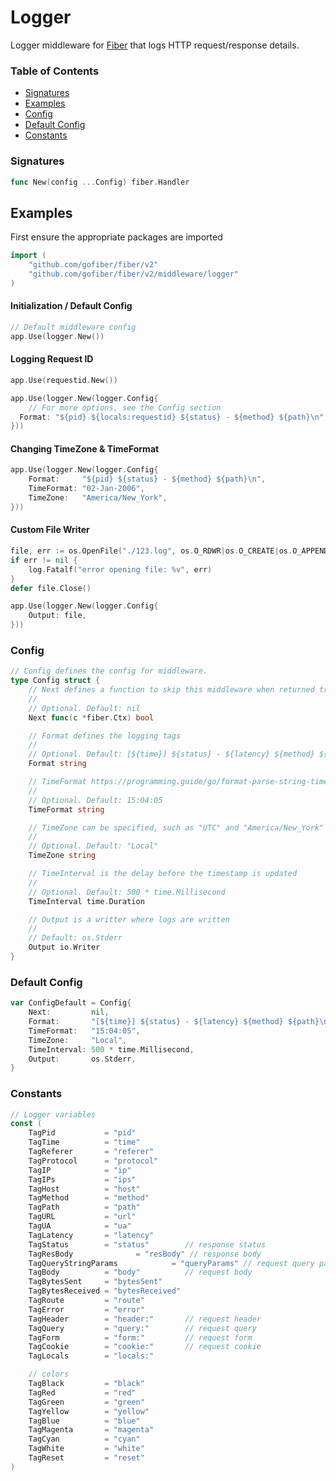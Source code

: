# Logger

Logger middleware for [Fiber](https://github.com/gofiber/fiber) that logs HTTP request/response details.

### Table of Contents

* [Signatures](logger.md#signatures)
* [Examples](logger.md#examples)
* [Config](logger.md#config)
* [Default Config](logger.md#default-config)
* [Constants](logger.md#constants)

### Signatures

```go
func New(config ...Config) fiber.Handler
```

## Examples

First ensure the appropriate packages are imported

```go
import (
    "github.com/gofiber/fiber/v2"
    "github.com/gofiber/fiber/v2/middleware/logger"
)
```

#### **Initialization / Default Config**

```go
// Default middleware config
app.Use(logger.New())
```

#### **Logging Request ID**

```go
app.Use(requestid.New())

​app​.​Use​(​logger​.​New​(logger.​Config​{
    // For more options, see the Config section
  Format​: "${pid} ${locals:requestid} ${status} - ${method} ${path}​\n​"​,
}))
```

#### **Changing TimeZone & TimeFormat**

```go
app.Use(logger.New(logger.Config{
    Format:     "${pid} ${status} - ${method} ${path}\n",
    TimeFormat: "02-Jan-2006",
    TimeZone:   "America/New_York",
}))
```

#### **Custom File Writer**

```go
file, err := os.OpenFile("./123.log", os.O_RDWR|os.O_CREATE|os.O_APPEND, 0666)
if err != nil {
    log.Fatalf("error opening file: %v", err)
}
defer file.Close()

app.Use(logger.New(logger.Config{
    Output: file,
}))
```

### Config

```go
// Config defines the config for middleware.
type Config struct {
    // Next defines a function to skip this middleware when returned true.
    //
    // Optional. Default: nil
    Next func(c *fiber.Ctx) bool

    // Format defines the logging tags
    //
    // Optional. Default: [${time}] ${status} - ${latency} ${method} ${path}\n
    Format string

    // TimeFormat https://programming.guide/go/format-parse-string-time-date-example.html
    //
    // Optional. Default: 15:04:05
    TimeFormat string

    // TimeZone can be specified, such as "UTC" and "America/New_York" and "Asia/Chongqing", etc
    //
    // Optional. Default: "Local"
    TimeZone string

    // TimeInterval is the delay before the timestamp is updated
    //
    // Optional. Default: 500 * time.Millisecond
    TimeInterval time.Duration

    // Output is a writter where logs are written
    //
    // Default: os.Stderr
    Output io.Writer
}
```

### Default Config

```go
var ConfigDefault = Config{
    Next:         nil,
    Format:       "[${time}] ${status} - ${latency} ${method} ${path}\n",
    TimeFormat:   "15:04:05",
    TimeZone:     "Local",
    TimeInterval: 500 * time.Millisecond,
    Output:       os.Stderr,
}
```

### Constants

```go
// Logger variables
const (
    TagPid           = "pid"
    TagTime          = "time"
    TagReferer       = "referer"
    TagProtocol      = "protocol"
    TagIP            = "ip"
    TagIPs           = "ips"
    TagHost          = "host"
    TagMethod        = "method"
    TagPath          = "path"
    TagURL           = "url"
    TagUA            = "ua"
    TagLatency       = "latency"
    TagStatus        = "status"        // response status
    TagResBody				= "resBody"	// response body
    TagQueryStringParams			= "queryParams"	// request query parameters
    TagBody          = "body"          // request body
    TagBytesSent     = "bytesSent"
    TagBytesReceived = "bytesReceived"
    TagRoute         = "route"
    TagError         = "error"
    TagHeader        = "header:"       // request header
    TagQuery         = "query:"        // request query
    TagForm          = "form:"         // request form
    TagCookie        = "cookie:"       // request cookie
    TagLocals        = "locals:"

    // colors
    TagBlack         = "black"
    TagRed           = "red"
    TagGreen         = "green"
    TagYellow        = "yellow"
    TagBlue          = "blue"
    TagMagenta       = "magenta"
    TagCyan          = "cyan"
    TagWhite         = "white"
    TagReset         = "reset"
)
```


